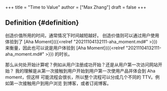 +++
title = "Time to Value"
author = ["Max Zhang"]
draft = false
+++

## Definition {#definition}

创造价值所用的时间，通常情况下时间越短越好。
创造价值则可以通过用户使用体验到了 [Aha Moment]({{<relref "20211104132111-aha_moment.md#" >}}) 来衡量，因此也可以说是用户体验到
[Aha Moment]({{<relref "20211104132111-aha_moment.md#" >}}) 的时长。

那么从何处开始计算呢？例如从用户注册成功开始？还是从用户第一次访问网站开始？
我的理解是从第一次接触到用户开始到用户第一次使用产品并体会到 Aha moment，但这样
可能流程会很长，所以整个流程可以分成几个不同的 TTV。例如第一次接触用户到用户浏览
到博客，或者订阅博客。